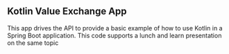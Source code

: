## Kotlin Value Exchange App

This app drives the API to provide a basic example of how to use Kotlin in a Spring Boot application. This code supports a lunch and learn presentation on the same topic